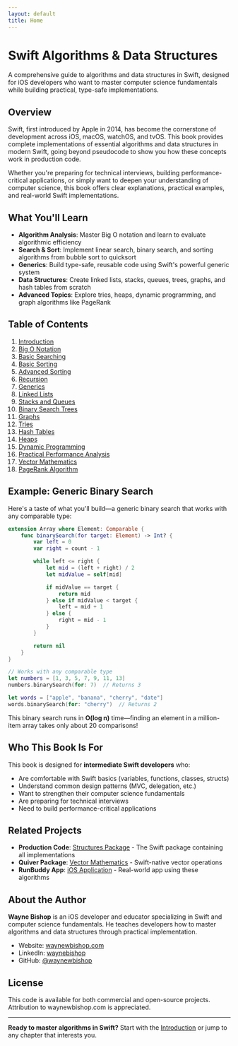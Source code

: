 ```yaml
---
layout: default
title: Home
---
```


# Swift Algorithms & Data Structures

A comprehensive guide to algorithms and data structures in Swift, designed for iOS developers who want to master computer science fundamentals while building practical, type-safe implementations.

## Overview

Swift, first introduced by Apple in 2014, has become the cornerstone of development across iOS, macOS, watchOS, and tvOS. This book provides complete implementations of essential algorithms and data structures in modern Swift, going beyond pseudocode to show you how these concepts work in production code.

Whether you're preparing for technical interviews, building performance-critical applications, or simply want to deepen your understanding of computer science, this book offers clear explanations, practical examples, and real-world Swift implementations.

## What You'll Learn

- **Algorithm Analysis**: Master Big O notation and learn to evaluate algorithmic efficiency
- **Search & Sort**: Implement linear search, binary search, and sorting algorithms from bubble sort to quicksort
- **Generics**: Build type-safe, reusable code using Swift's powerful generic system
- **Data Structures**: Create linked lists, stacks, queues, trees, graphs, and hash tables from scratch
- **Advanced Topics**: Explore tries, heaps, dynamic programming, and graph algorithms like PageRank

## Table of Contents

1. [Introduction](01-introduction)
2. [Big O Notation](02-big-o-notation)
3. [Basic Searching](03-basic-searching)
4. [Basic Sorting](04-basic-sorting)
5. [Advanced Sorting](05-advanced-sorting)
6. [Recursion](06-recursion)
7. [Generics](07-generics)
8. [Linked Lists](08-linked-lists)
9. [Stacks and Queues](09-stacks-and-queues)
10. [Binary Search Trees](10-binary-search-trees)
11. [Graphs](11-graphs)
12. [Tries](12-tries)
13. [Hash Tables](13-hash-tables)
14. [Heaps](14-heaps)
15. [Dynamic Programming](15-dynamic-programming)
16. [Practical Performance Analysis](16-advanced-complexity-analysis)
17. [Vector Mathematics](17-vector-mathematics)
18. [PageRank Algorithm](18-pagerank-algorithm)

## Example: Generic Binary Search

Here's a taste of what you'll build—a generic binary search that works with any comparable type:

```swift
extension Array where Element: Comparable {
    func binarySearch(for target: Element) -> Int? {
        var left = 0
        var right = count - 1

        while left <= right {
            let mid = (left + right) / 2
            let midValue = self[mid]

            if midValue == target {
                return mid
            } else if midValue < target {
                left = mid + 1
            } else {
                right = mid - 1
            }
        }

        return nil
    }
}

// Works with any comparable type
let numbers = [1, 3, 5, 7, 9, 11, 13]
numbers.binarySearch(for: 7)  // Returns 3

let words = ["apple", "banana", "cherry", "date"]
words.binarySearch(for: "cherry")  // Returns 2
```

This binary search runs in **O(log n)** time—finding an element in a million-item array takes only about 20 comparisons!

## Who This Book Is For

This book is designed for **intermediate Swift developers** who:

- Are comfortable with Swift basics (variables, functions, classes, structs)
- Understand common design patterns (MVC, delegation, etc.)
- Want to strengthen their computer science fundamentals
- Are preparing for technical interviews
- Need to build performance-critical applications

## Related Projects

- **Production Code**: [Structures Package](https://github.com/waynewbishop/bishop-algorithms-structures) - The Swift package containing all implementations
- **Quiver Package**: [Vector Mathematics](https://github.com/waynewbishop/bishop-algorithms-quiver-package) - Swift-native vector operations
- **RunBuddy App**: [iOS Application](https://github.com/waynewbishop/bishop-app-runbuddy-swift) - Real-world app using these algorithms

## About the Author

**Wayne Bishop** is an iOS developer and educator specializing in Swift and computer science fundamentals. He teaches developers how to master algorithms and data structures through practical implementation.

- Website: [waynewbishop.com](http://www.waynewbishop.com)
- LinkedIn: [waynebishop](https://www.linkedin.com/in/waynebishop/)
- GitHub: [@waynewbishop](https://github.com/waynewbishop)

## License

This code is available for both commercial and open-source projects. Attribution to waynewbishop.com is appreciated.

---

**Ready to master algorithms in Swift?** Start with the [Introduction](01-introduction) or jump to any chapter that interests you.
